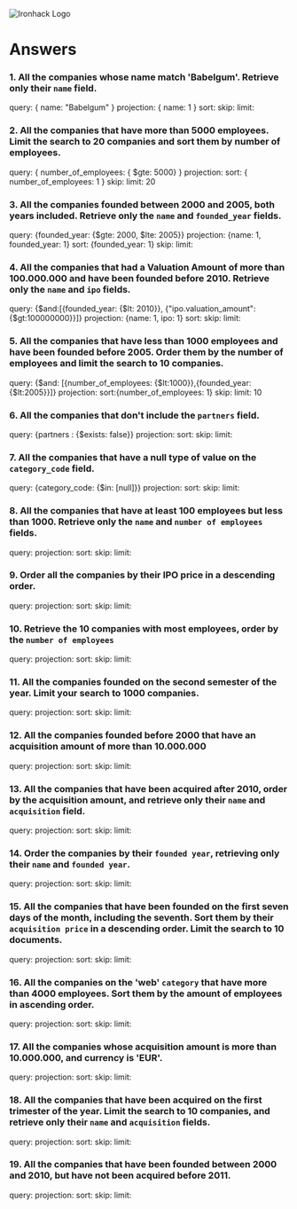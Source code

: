 ![Ironhack Logo](https://i.imgur.com/1QgrNNw.png)

# Answers

### 1. All the companies whose name match 'Babelgum'. Retrieve only their `name` field.

query: { name: "Babelgum" }
projection: { name: 1 }
sort:
skip:
limit:

### 2. All the companies that have more than 5000 employees. Limit the search to 20 companies and sort them by **number of employees**.

query: { number_of_employees: { $gte: 5000} }
projection:
sort: { number_of_employees: 1 }
skip:
limit: 20

### 3. All the companies founded between 2000 and 2005, both years included. Retrieve only the `name` and `founded_year` fields.

query: {founded_year: {$gte: 2000, $lte: 2005}}
projection: {name: 1, founded_year: 1}
sort: {founded_year: 1}
skip:
limit:

### 4. All the companies that had a Valuation Amount of more than 100.000.000 and have been founded before 2010. Retrieve only the `name` and `ipo` fields.

query: {$and:[{founded_year: {$lt: 2010}}, {"ipo.valuation_amount":{$gt:100000000}}]}
projection: {name: 1, ipo: 1}
sort:
skip:
limit:

### 5. All the companies that have less than 1000 employees and have been founded before 2005. Order them by the number of employees and limit the search to 10 companies.

query: {$and: [{number_of_employees: {$lt:1000}},{founded_year:{$lt:2005}}]}
projection:
sort:{number_of_employees: 1}
skip:
limit: 10

### 6. All the companies that don't include the `partners` field.

query: {partners : {$exists: false}}
projection:
sort:
skip:
limit:

### 7. All the companies that have a null type of value on the `category_code` field.

query: {category_code: {$in: [null]}}
projection:
sort:
skip:
limit:

### 8. All the companies that have at least 100 employees but less than 1000. Retrieve only the `name` and `number of employees` fields.

query:
projection:
sort:
skip:
limit:

### 9. Order all the companies by their IPO price in a descending order.

query:
projection:
sort:
skip:
limit:

### 10. Retrieve the 10 companies with most employees, order by the `number of employees`

query:
projection:
sort:
skip:
limit:

### 11. All the companies founded on the second semester of the year. Limit your search to 1000 companies.

query:
projection:
sort:
skip:
limit:

### 12. All the companies founded before 2000 that have an acquisition amount of more than 10.000.000

query:
projection:
sort:
skip:
limit:

### 13. All the companies that have been acquired after 2010, order by the acquisition amount, and retrieve only their `name` and `acquisition` field.

query:
projection:
sort:
skip:
limit:

### 14. Order the companies by their `founded year`, retrieving only their `name` and `founded year`.

query:
projection:
sort:
skip:
limit:

### 15. All the companies that have been founded on the first seven days of the month, including the seventh. Sort them by their `acquisition price` in a descending order. Limit the search to 10 documents.

query:
projection:
sort:
skip:
limit:

### 16. All the companies on the 'web' `category` that have more than 4000 employees. Sort them by the amount of employees in ascending order.

query:
projection:
sort:
skip:
limit:

### 17. All the companies whose acquisition amount is more than 10.000.000, and currency is 'EUR'.

query:
projection:
sort:
skip:
limit:

### 18. All the companies that have been acquired on the first trimester of the year. Limit the search to 10 companies, and retrieve only their `name` and `acquisition` fields.

query:
projection:
sort:
skip:
limit:

### 19. All the companies that have been founded between 2000 and 2010, but have not been acquired before 2011.

query:
projection:
sort:
skip:
limit:

